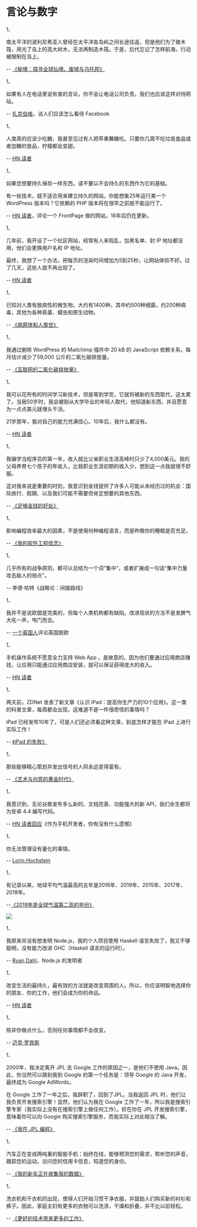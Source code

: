 # 言论与数字

1、

南太平洋的波利尼希亚人曾经在太平洋各岛屿之间长途往返，但是他们为了做木筏，用光了岛上的高大树木，无法再制造木筏。于是，后代忘记了怎样航海，行动被限制在岛上。

-- [《秘境：探寻全球仙境、废墟与乌托邦》](https://book.douban.com/subject/33446318/)

1、

如果有人在电话里说有害的言论，你不会让电话公司负责。我们也应该这样对待网站。

-- [扎克伯格](https://www.reuters.com/article/us-germany-security-facebook-idUSKBN2090MA)，谈人们应该怎么看待 Facebook

1、

人类真的应该少吃糖，我甚至见过有人把苹果蘸糖吃。只要你几周不吃垃圾食品或者加糖的食品，柠檬都会变甜。

-- [HN 读者](https://news.ycombinator.com/item?id=22325739)

1、

如果您想要持久保存一样东西，请不要以不会持久的东西作为它的基础。

有一些技术，就不适合用来建立持久的网站。你能想象25年运行某一个 WordPress 版本吗？它依赖的 PHP 版本将在很早之前就不能运行了。

-- [HN 读者](https://news.ycombinator.com/item?id=22326930)，评论一个 FrontPage 做的网站，18年后仍在更新。

1、

几年前，我开设了一个社区网站，经常有人来捣乱，加黑名单、封 IP 地址都没用，他们会更换用户名和 IP 地址。

最终，我想了一个办法，把每页的渲染时间增加为5到25秒，让网站体验不好。过了几天，这些人就不再出现了。

-- [HN 读者](https://news.ycombinator.com/item?id=22321023)

1、

已知对人类有致病性的微生物，大约有1400种，其中约500种细菌，约200种病毒，其他为各种真菌、蠕虫和原生动物。

-- [《病原体和人类世》](https://inhabitingtheanthropocene.com/2017/10/18/pathogens-and-the-anthropocene-germs-genes-geography-part-1/)

1、

我通过删除 WordPress 的 Mailchimp 插件中 20 kB 的 JavaScript 依赖关系，每月估计减少了59,000 公斤的二氧化碳排放量。

-- [《互联网的二氧化碳排放量》](https://dannyvankooten.com/website-carbon-emissions/)

1、

我可以花所有的时间学习新技术，但是等到学完，它就将被新的东西取代，这太累了。当我50岁时，我会被刚从大学毕业的年轻人取代，他知道新东西，并且愿意为一点点美元就埋头干活。

21岁那年，我对自己的能力充满信心。10年后，我什么都没有。

-- [HN 读者](https://news.ycombinator.com/item?id=22252780)

1、

我辍学当程序员的第一年，收入就比父亲职业生涯高峰时只少了4,000美元。我的父母养育七个孩子的年收入，比我职业生涯初期的收入少，想到这一点我就很不舒服。

这对我来说是重要的时刻，我意识到金钱提供了许多人可能从未经历过的机会：国际旅行、假期、以及我们可能不需要但肯定想要的其他东西。

-- [《足够金钱的好处》](https://dragonquest64.blogspot.com/2020/02/having-fu-career.html)

1、

影响编程效率最大的因素，不是使用何种编程语言，而是昨晚你的睡眠是否充足。

-- [《我的软件工程信念》](https://blog.wesleyac.com/posts/engineering-beliefs)

1、

几乎所有的战争原则，都可以总结为一个词“集中”，或者扩展成一句话“集中力量攻击敌人的弱点”。

-- 李德·哈特《战略论：间接路线》

1、

我并不是说欧盟是完美的，但每个人类机构都有缺陷。改进现状的方法不是发脾气大吼一声，甩门而去。

-- [一个英国人](http://martin.kleppmann.com/2020/01/31/brief-brexit-lament.html)评论英国脱欧

1、

手机操作系统不愿意全力支持 Web App ，是故意的。因为他们要通过应用商店赚钱，让应用只能通过应用商店安装，就可以保证获得庞大的收入。

-- [HN 读者](https://news.ycombinator.com/item?id=22185250)

1、

两天前，ZDNet 发表了新文章《认识 iPad：提高你生产力的10个应用》。这一类的科普文章，每周都会出现，这难道不是一件很奇怪的事情吗？

iPad 已经发布10年了，可是人们还必须看这种文章，到底怎样才能在 iPad 上进行实际工作！

-- [《iPad 的失败》](http://ignorethecode.net/blog/2020/01/29/the_failure_of_the_ipad/)

1、

那些能够精心策划并发出信号的人将永远变得富有。

-- [《艺术与创意的黄金时代》](https://howardlindzon.com/the-golden-age-of-art-and-creativity/)

1、

我意识到，无论谷歌发布多么新的、文档完善、功能强大的新 API，我们余生都将为安卓 4.4 编写代码。

--  [HN 读者回应](https://news.ycombinator.com/item?id=22153034)《作为手机开发者，你有没有什么遗憾》

1、

你无法管理没有量化的事情。

-- [Lorin Hochstein](https://lorinhochstein.wordpress.com/2020/01/26/rehabilitating-you-cant-manage-what-you-cant-measure/)

1、

有记录以来，地球平均气温最高的五年是2016年、2019年、2015年、2017年、2018年。

--[《2019年是全球气温第二高的年份》](https://time.com/5765489/ocean-temperatures-warmest-ever/)

![](https://www.wangbase.com/blogimg/asset/202001/bg2020012404.jpg)

1、

我原来并没有想发明 Node.js，我的个人项目使用 Haskell 语言失败了，我又不够聪明，没有能力改进 GHC（Haskell 语言的运行时）。

-- [Ryan Dahl](http://www.stephendiehl.com/posts/decade.html)，Node.js 的发明者

1、

改变生活的最持久，最有效的方法就是改变周围的人。所以，你应该明智地选择你的朋友、你的工作，他们会成为你的命运。

-- [HN 读者](https://news.ycombinator.com/item?id=22102726)

1、

除非你做点什么，否则任何事情都不会改变。

-- [迈克·罗宾斯](https://mike-robbins.com/book/)

1、

2000年，我决定离开 JPL 去 Google 工作的原因之一，是他们不使用 Java。因此，你当然可以猜到我到 Google 的第一个任务是：领导 Google 的 Java 开发，最终成为 Google AdWords。

在 Google 工作了一年之后，我辞职了，回到了JPL。当我返回 JPL 时，他们让我负责开发搜索引擎！显然，他们认为我在 Google 工作了一年，所以我是搜索引擎专家（我实际上没有在搜索引擎上做任何工作）。好在你在 JPL 开发搜索引擎，意味着你可以向 Google 购买搜索引擎服务，而我实际上对此相当了解。

-- [《我在 JPL 编程》](http://flownet.com/gat/jpl-lisp.html)

1、

汽车正在变成两吨重的智能手机：始终在线，能够预测您的需求，聆听您的声音，跟踪您的运动，访问您的信用卡信息，知道您的身份。

-- [《我的新车正在收集我的数据》](https://www.theglobeandmail.com/drive/technology/article-what-kind-of-data-is-my-new-car-collecting-about-me-nearly-everything/)

1、

洗衣机和干衣机的出现，使得人们开始习惯干净衣服，并鼓励人们购买新的衬衫和裤子。因此，家庭主妇有更多的衣物可以洗涤，干燥和折叠，并不比以前轻松。

-- [《更好的技术带来更多的工作》](https://www.theatlantic.com/ideas/archive/2019/12/why-you-never-have-time/603937/)



